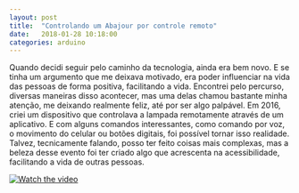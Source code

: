 ```yaml
---
layout: post
title:  "Controlando um Abajour por controle remoto"
date:   2018-01-28 10:18:00
categories: arduino
---
```

Quando decidi seguir pelo caminho da tecnologia, ainda era bem novo. E se tinha um argumento que me deixava motivado, era poder influenciar na vida das pessoas de forma positiva, facilitando a vida. Encontrei pelo percurso, diversas maneiras disso acontecer, mas uma delas chamou bastante minha atenção, me deixando realmente feliz, até por ser algo palpável. Em 2016, criei um dispositivo que controlava a lampada remotamente através de um aplicativo. E com alguns comandos interessantes, como comando por voz, o movimento do celular ou botões digitais, foi possível tornar isso realidade. Talvez, tecnicamente  falando, posso ter feito coisas mais complexas, mas a beleza desse evento foi ter criado algo que acrescenta na acessibilidade, facilitando a vida de outras pessoas.

[![Watch the video](https://i.imgur.com/vKb2F1B.png)](https://youtu.be/0UjxilUEGjE)



